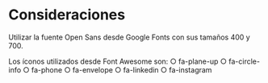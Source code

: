 # Consideraciones
Utilizar la fuente Open Sans desde Google Fonts con sus tamaños 400 y 700.

Los íconos utilizados desde Font Awesome son:
○ fa-plane-up
○ fa-circle-info
○ fa-phone
○ fa-envelope
○ fa-linkedin
○ fa-instagram
